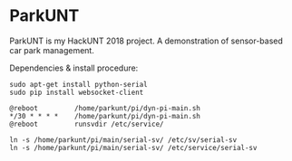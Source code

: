# ParkUNT
ParkUNT is my HackUNT 2018 project. A demonstration of sensor-based car park management.

Dependencies & install procedure:

```
sudo apt-get install python-serial
sudo pip install websocket-client
```

```
@reboot         /home/parkunt/pi/dyn-pi-main.sh
*/30 * * * *    /home/parkunt/pi/dyn-pi-main.sh
@reboot         runsvdir /etc/service/
```

```
ln -s /home/parkunt/pi/main/serial-sv/ /etc/sv/serial-sv
ln -s /home/parkunt/pi/main/serial-sv/ /etc/service/serial-sv
```
